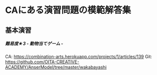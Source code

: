 CAにある演習問題の模範解答集
====

## 基本演習

##### 難易度★3 - 動物当てゲーム -
CA: https://combination-arts.herokuapp.com/projects/1/articles/139
Git: https://github.com/OITA-CREATIVE-ACADEMY/AnserModel/tree/master/wakabayashi


